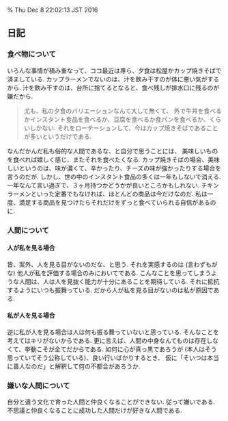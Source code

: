 % Thu Dec  8 22:02:13 JST 2016

## 日記

### 食べ物について

いろんな事情が積み重なって、ココ最近は専ら、夕食は松屋かカップ焼きそばで済ましている.
カップラーメンでないのは、汁を飲み干すのが体に悪い気がするから.
汁を飲み干すのは、台所に捨てるとなると、食べ残しが排水口に残るのが嫌だから.

> 尤も、私の夕食のバリエーションなんて大して無くて、
> 外で牛丼を食べるかインスタント食品を食べるか、豆腐を食べるか食パンを食べるか、くらいしかない.
> それをローテーションして、今はカップ焼きそばであることが多いというだけである.

なんだかんだ私も俗的な人間であるな、と自分で思うことには、
美味しいものを食べれば嬉しく感じ、またそれを食べたくなる.
カップ焼きそばの場合、美味しいというのは、味が濃くて、辛かったり、チーズの味が強かったりする場合を言うのだが.
しかし、世の中のインスタント食品の多くは一年もしないで消える.
一年なんて言い過ぎで、３ヶ月持つかどうかが良いところかもしれない.
チキンラーメンといった定番でもなければ、ほとんどの商品は今だけなのだ.
私は一度、満足する商品を見つけたらそれだけをずっと食べていられる自信があるのに.

### 人間について

#### 人が私を見る場合

皆、案外、人を見る目がないのだな、と思う.
それを実感するのは (言わずもがな) 他人が私を評価する場合のみにおいてである.
こんなことを思ってしまうような人間は、人は人を見抜く能力が十分にあることを期待している.
それに抵抗するようにいつも振舞っている.
だから人が私を見る目がないのは私が原因である.

#### 私が人を見る場合

逆に私が人を見る場合は人は何も振る舞っていないと思っている.
そんなことを考えてはキリがないからである.
更に言えば、人間の中身なんてものは存在しなくて、挙動こそが全てだからである.
如何に心が真っ黒であろうが (本人はそう思っていてそう公称している)、良い行いばかりするとき、
仮に「そいつは本当に善人なのだ」と解釈して何の不都合があろうか.

### 嫌いな人間について

自分と違う文化で育った人間と仲良くなることができない.
従って嫌いである.
不思議と仲良くなることに成功した人間だけが好きな人間である.
